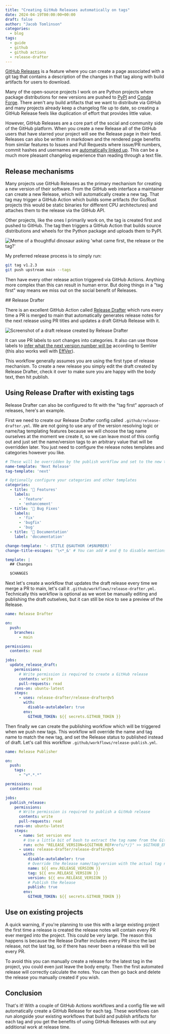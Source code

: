 ```yaml
---
title: "Creating GitHub Releases automatically on tags"
date: 2024-04-19T00:00:00+00:00
draft: false
author: "Jacob Tomlinson"
categories:
  - blog
tags:
  - guide
  - github
  - github actions
  - release-drafter
---
```


[GitHub Releases](https://docs.github.com/en/repositories/releasing-projects-on-github/about-releases) is a feature where you can create a page associated with a git tag that contains a description of the changes in that tag along with build artifacts for users to download.

Many of the open-source projects I work on are Python projects where package distributions for new versions are pushed to [PyPI](https://pypi.org) and [Conda Forge](https://conda-forge.org). There aren't any build artifacts that we want to distribute via GitHub and many projects already keep a changelog file up to date, so creating a GitHub Release feels like duplication of effort that provides little value.

However, GitHub Releases are a core part of the social and community side of the GitHub platform. When you create a new Release all of the GitHub users that have starred your project will see the Release page in their feed. Releases can also be written in markdown and the rendered page benefits from similar features to Issues and Pull Requests where issue/PR numbers, commit hashes and usernames are [automatically linked up](https://docs.github.com/en/get-started/writing-on-github/working-with-advanced-formatting/autolinked-references-and-urls). This can be a much more pleasant changelog experience than reading through a text file.

## Release mechanisms

Many projects use GitHub Releases as the primary mechanism for creating a new version of their software. From the GitHub web interface a maintainer can create a new Release, which will automatically create a new tag. That tag may trigger a GitHub Action which builds some artifacts (for Go/Rust projects this would be static binaries for different CPU architectures) and attaches them to the release via the GitHub API.

Other projects, like the ones I primarily work on, the tag is created first and pushed to GitHub. The tag then triggers a GitHub Action that builds source distributions and wheels for the Python package and uploads them to PyPI.

![Meme of a thoughtful dinosaur asking 'what came first, the release or the tag?'](./what-came-first-the-release-or-the-tag.jpg "Sorry chicken, it was definitely the proto-chicken's slightly mutated egg")

My preferred release process is to simply run:

```bash
git tag v1.2.3 
git push upstream main --tags
```

Then have every other release action triggered via GitHub Actions. Anything more complex than this can result in human error. But doing things in a "tag first" way means we miss out on the social benefit of Releases.

## Release Drafter

There is an excellent GitHub Action called [Release Drafter](https://github.com/release-drafter/release-drafter) which runs every time a PR is merged to main that automatically generates release notes for the next release using PR titles and updates a draft GitHub Release with it.

![Screenshot of a draft release created by Release Drafter](./release-drafter-screenshot.png)

It can use PR labels to sort changes into categories. It also can use those labels to [infer what the next version number will be](https://github.com/release-drafter/release-drafter?tab=readme-ov-file#version-resolver) according to SemVer (this also works well with [EffVer](https://jacobtomlinson.dev/effver)).

This workflow generally assumes you are using the first type of release mechanism. To create a new release you simply edit the draft created by Release Drafter, check it over to make sure you are happy with the body text, then hit publish.

## Using Release Drafter with existing tags

Release Drafter can also be configured to fit with the "tag first" approach of releases, here's an example.

First we need to create our Release Drafter config called `.github/release-drafter.yml`. We are not going to use any of the version resolving logic or name/tag templating features because we will choose the tag name ourselves at the moment we create it, so we can leave most of this config out and just set the name/version tags to an arbitrary value that will be overridden later. You just need to configure the release notes templates and categories however you like.

```yaml
# These will be overridden by the publish workflow and set to the new tag
name-template: 'Next Release'
tag-template: 'next'

# Optionally configure your categories and other templates
categories:
  - title: '🚀 Features'
    labels:
      - 'feature'
      - 'enhancement'
  - title: '🐛 Bug Fixes'
    labels:
      - 'fix'
      - 'bugfix'
      - 'bug'
  - title: '📖 Documentation'
    label: 'documentation'

change-template: '- $TITLE @$AUTHOR (#$NUMBER)'
change-title-escapes: '\<*_&' # You can add # and @ to disable mentions, and add ` to disable code blocks.

template: |
  ## Changes

  $CHANGES
```

Next let's create a workflow that updates the draft release every time we merge a PR to main, let's call it `.github/workflows/release-drafter.yml`. Technically this workflow is optional as we wont be manually editing and publishing the draft outselves, but it can still be nice to see a preview of the Release.

```yaml
name: Release Drafter

on:
  push:
    branches:
      - main

permissions:
  contents: read

jobs:
  update_release_draft:
    permissions:
      # Write permission is required to create a GitHub release
      contents: write
      pull-requests: read
    runs-on: ubuntu-latest
    steps:
      - uses: release-drafter/release-drafter@v5
        with:
          disable-autolabeler: true
        env:
          GITHUB_TOKEN: ${{ secrets.GITHUB_TOKEN }}
```

Then finally we can create the publishing workflow which will be triggered when we push new tags. This workflow will override the name and tag name to match the new tag, and set the Release status to published instead of draft. Let's call this workflow `.github/workflows/release-publish.yml`.

```yaml
name: Release Publisher

on:
  push:
    tags:
      - "v*.*.*"

permissions:
  contents: read

jobs:
  publish_release:
    permissions:
      # Write permission is required to publish a GitHub release
      contents: write
      pull-requests: read
    runs-on: ubuntu-latest
    steps:
      - name: Set version env
        # Use a little bit of bash to extract the tag name from the GitHub ref
        run: echo "RELEASE_VERSION=${GITHUB_REF#refs/*/}" >> $GITHUB_ENV
      - uses: release-drafter/release-drafter@v5
        with:
          disable-autolabeler: true
          # Override the Release name/tag/version with the actual tag name
          name: ${{ env.RELEASE_VERSION }}
          tag: ${{ env.RELEASE_VERSION }}
          version: ${{ env.RELEASE_VERSION }}
          # Publish the Release
          publish: true
        env:
          GITHUB_TOKEN: ${{ secrets.GITHUB_TOKEN }}
```

## Use on existing projects

A quick warning, if you're planning to use this with a large existing project the first time a release is created the release notes will contain every PR ever merged into the project. This could be very large. The reason this happens is because the Release Drafter includes every PR since the last release, not the last tag, so if there has never been a release this will be every PR.

To avoid this you can manually create a release for the latest tag in the project, you could even just leave the body empty. Then the first automated release will correctly calculate the notes. You can then go back and delete the release you manually created if you wish.

## Conclusion

That's it! With a couple of GitHub Actions workflows and a config file we will automatically create a GitHub Release for each tag. These workflows can run alongside your existing workflows that build and publish artifacts for each tag and you get the benefits of using GitHub Releases with out any additional work at release time.
